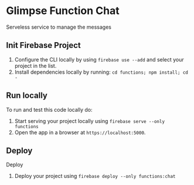 # Glimpse Function Chat

Serveless service to manage the messages


## Init Firebase Project
 1. Configure the CLI locally by using `firebase use --add` and select your project in the list.
 1. Install dependencies locally by running: `cd functions; npm install; cd -`


## Run locally
To run and test this code locally do:
 1. Start serving your project locally using `firebase serve --only functions`
 1. Open the app in a browser at `https://localhost:5000`.


## Deploy
Deploy
 1. Deploy your project using `firebase deploy --only functions:chat`